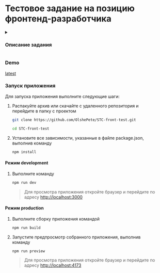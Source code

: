 # Тестовое задание на позицию фронтенд-разработчика

<details>
<summary>

### Описание задания

</summary>
Телефонная книга по макету на Vanilla JS / React / другом фреймворке 
со следующей функциональностью:
<ol>
  <li>Каждый контакт должен обязательно содержать одно из полей имя или фамилия, 
  а также набор опциональных полей: отчество, телефоны, компания, адрес, email</li>

  <li>Просмотр всей информации о контакте при клике на него</li>

  <li>Механизм сортировки контактов по алфавиту.
  Сортировка выполняется по имени, либо по фамилии, если имя не указано.</li>

  <li>Возможность добавления нового контакта с валидацией наличия обязательных полей.</li>

  <li>Текстовый поиск среди контактов по всем заполненым полям контакта.</li>

  <li>Динамичная подгрузка данных при прокрутке вниз больше чем на N контактов.
  (Имитация подгрузки списка с сервера по частям)</li>

  <li>* Реализовать импорт и экспорт контактов в JSON файл.</li>

  <li>** Загрузка и обрезка в рамку фото контакта.</li>
</ol>

Приложение должно работать в браузере на основе chromium.
Бэкенд не требуется. Задачи со \* опциональны.

</details>

### Demo

[latest](https://stc-front-test.vercel.app/)

<h3>Запуск приложения</h3>

Для запуска приложения выполните следующие шаги:

<ol>
  <li>Распакуйте архив или скачайте с удаленного репозитория и перейдите в папку с проектом
  
```bash
git clone https://github.com/OlshePete/STC-front-test.git
```

```bash
cd STC-front-test
```

  </li>
  <li>Установите все зависимости, указанные в файле package.json, выполнив команду

```bash
npm install
```

</li>
</ol>

<h4> Режим development</h4>
<ol>
  <li>
Выполните команду

```bash
npm run dev
```

</li>
  <blockquote>Для просмотра приложения откройте браузер и перейдите по адресу <a href="http://localhost:3000">http://localhost:3000</a>
  </blockquote>
</ol>
<h4> Режим production</h4>
<ol>
  <li>
Выполните сборку приложения командой

```bash
npm run build
```

</li>
  <li>
Запустите предпросмотр собранного приложения, выполнив команду

```bash
npm run preview
```

</li>
  <blockquote>Для просмотра приложения откройте браузер и перейдите по адресу <a href="http://localhost:4173">http://localhost:4173</a>
  </blockquote>
</ol>
